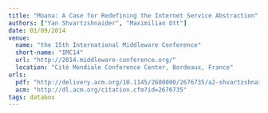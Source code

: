 ```yaml
---
title: "Moana: A Case for Redefining the Internet Service Abstraction"
authors: ["Yan Shvartzshnaider", "Maximilian Ott"]
date: 01/09/2014
venue:
  name: "the 15th International Middleware Conference"
  short-name: "IMC14"
  url: "http://2014.middleware-conference.org/"
  location: "Cité Mondiale Conference Center, Bordeaux, France"
urls:
  pdf: "http://delivery.acm.org/10.1145/2680000/2676735/a2-shvartzshnaider.pdf?ip=131.111.5.143&id=2676735&acc=ACTIVE%20SERVICE&key=BF07A2EE685417C5%2E6CDC43D2A5950A53%2E4D4702B0C3E38B35%2E4D4702B0C3E38B35&CFID=721039331&CFTOKEN=68483469&__acm__=1485781028_c399b17e10ed9848c9c8bed4029e57ce"
  acm: "http://dl.acm.org/citation.cfm?id=2676735"
tags: databox
---
```

